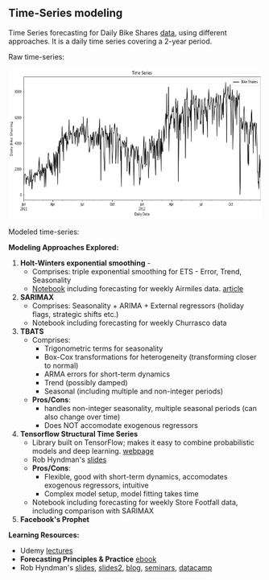 ## Time-Series modeling

Time Series forecasting for Daily Bike Shares [data](https://www.kaggle.com/datasets/contactprad/bike-share-daily-data), using different approaches. It is a daily time series covering a 2-year period.

Raw time-series:
<p align="center">
  <img 
    width="600"
    height="300"
    src="https://github.com/uditgt/TimeSeries/blob/main/assets/DailyBikeSharing.png"
  >
</p>

Modeled time-series:


**Modeling Approaches Explored:**
1. **Holt-Winters exponential smoothing** - 
   * Comprises: triple exponential smoothing for ETS - Error, Trend, Seasonality
   * [Notebook](https://github.com/uditgt/TimeSeries/blob/main/1.%20Holt-Winters.ipynb) including forecasting for weekly Airmiles data. [article](https://timeseriesreasoning.com/contents/holt-winters-exponential-smoothing/)
2. **SARIMAX**
   * Comprises: Seasonality + ARIMA + External regressors (holiday flags, strategic shifts etc.)
   * Notebook including forecasting for weekly Churrasco data
3. **TBATS**
   * Comprises:
     * Trigonometric terms for seasonality
     * Box-Cox transformations for heterogeneity (transforming closer to normal)
     * ARMA errors for short-term dynamics
     * Trend (possibly damped)
     * Seasonal (including multiple and non-integer periods)
   * **Pros/Cons**:
     * handles non-integer seasonality, multiple seasonal periods (can also change over time)
     * Does NOT accomodate exogenous regressors
4. **Tensorflow Structural Time Series**
   * Library built on TensorFlow; makes it easy to combine probabilistic models and deep learning. [webpage](https://www.tensorflow.org/probability)
   * Rob Hyndman's [slides](https://robjhyndman.com/nyc2018/3-2-TBATS.pdf)
   * **Pros/Cons**:
     * Flexible, good with short-term dynamics, accomodates exogenous regressors, intuitive
     * Complex model setup, model fitting takes time
   * Notebook including forecasting for weekly Store Footfall data, including comparison with SARIMAX
5. **Facebook's Prophet**


**Learning Resources:**
* Udemy [lectures](https://www.udemy.com/course/forecasting-python/)
* **Forecasting Principles & Practice** [ebook](https://otexts.com/fpp3/)
* Rob Hyndman's [slides](https://robjhyndman.com/seminars/nyc2018/), [slides2](https://github.com/robjhyndman/ETC3550Slides), [blog](https://robjhyndman.com/), [seminars](https://robjhyndman.com/seminars/), [datacamp](https://app.datacamp.com/learn/courses/forecasting-in-r)
